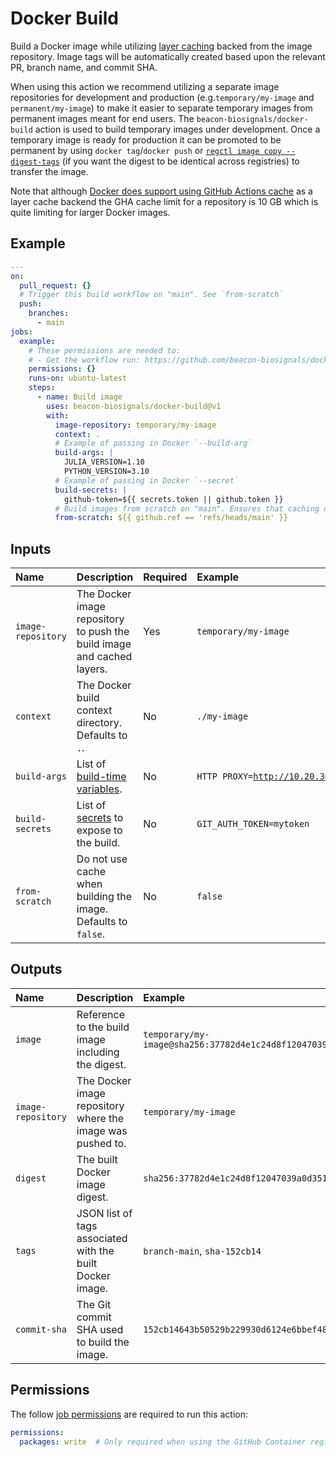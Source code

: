 # Docker Build

Build a Docker image while utilizing [layer caching](https://docs.docker.com/build/cache/) backed from the image repository. Image tags will be automatically created based upon the relevant PR, branch name, and commit SHA.

When using this action we recommend utilizing a separate image repositories for development and production (e.g.`temporary/my-image` and `permanent/my-image`) to make it easier to separate temporary images from permanent images meant for end users. The `beacon-biosignals/docker-build` action is used to build temporary images under development. Once a temporary image is ready for production it can be promoted to be permanent by using `docker tag`/`docker push` or [`regctl image copy --digest-tags`](https://github.com/regclient/regclient/blob/main/docs/regctl.md#registry-commands) (if you want the digest to be identical across registries) to transfer the image.

Note that although [Docker does support using GitHub Actions cache](https://docs.docker.com/build/cache/backends/gha/) as a layer cache backend the GHA cache limit for a repository is 10 GB which is quite limiting for larger Docker images.

## Example

```yaml
---
on:
  pull_request: {}
  # Trigger this build workflow on "main". See `from-scratch`
  push:
    branches:
      - main
jobs:
  example:
    # These permissions are needed to:
    # - Get the workflow run: https://github.com/beacon-biosignals/docker-build#permissions
    permissions: {}
    runs-on: ubuntu-latest
    steps:
      - name: Build image
        uses: beacon-biosignals/docker-build@v1
        with:
          image-repository: temporary/my-image
          context: .
          # Example of passing in Docker `--build-arg`
          build-args: |
            JULIA_VERSION=1.10
            PYTHON_VERSION=3.10
          # Example of passing in Docker `--secret`
          build-secrets: |
            github-token=${{ secrets.token || github.token }}
          # Build images from scratch on "main". Ensures that caching doesn't result in using insecure system packages.
          from-scratch: ${{ github.ref == 'refs/heads/main' }}
```

## Inputs

| Name                 | Description | Required | Example |
|:---------------------|:------------|:---------|:--------|
| `image-repository`   | The Docker image repository to push the build image and cached layers. | Yes | `temporary/my-image` |
| `context`            | The Docker build context directory. Defaults to `.`. | No | `./my-image` |
| `build-args`         | List of [build-time variables](https://docs.docker.com/reference/cli/docker/buildx/build/#build-arg). | No | <pre><code>HTTP_PROXY=http://10.20.30.2:1234&#10;FTP_PROXY=http://40.50.60.5:4567</code></pre> |
| `build-secrets`      | List of [secrets](https://docs.docker.com/engine/reference/commandline/buildx_build/#secret) to expose to the build. | No | `GIT_AUTH_TOKEN=mytoken` |
| `from-scratch`       | Do not use cache when building the image. Defaults to `false`. | No | `false` |

## Outputs

| Name               | Description | Example |
|:-------------------|:------------|:--------|
| `image`            | Reference to the build image including the digest. | `temporary/my-image@sha256:37782d4e1c24d8f12047039a0d3512d1b6059e306a80d5b66a1d9ff60247a8cb` |
| `image-repository` | The Docker image repository where the image was pushed to. | `temporary/my-image` |
| `digest`           | The built Docker image digest. | `sha256:37782d4e1c24d8f12047039a0d3512d1b6059e306a80d5b66a1d9ff60247a8cb` |
| `tags`             | JSON list of tags associated with the built Docker image. | `branch-main`, `sha-152cb14` |
| `commit-sha`       | The Git commit SHA used to build the image. | `152cb14643b50529b229930d6124e6bbef48668d` |

## Permissions

The follow [job permissions](https://docs.github.com/en/actions/using-jobs/assigning-permissions-to-jobs) are required to run this action:

```yaml
permissions:
  packages: write  # Only required when using the GitHub Container registry: https://docs.github.com/en/packages/working-with-a-github-packages-registry/working-with-the-container-registry
```